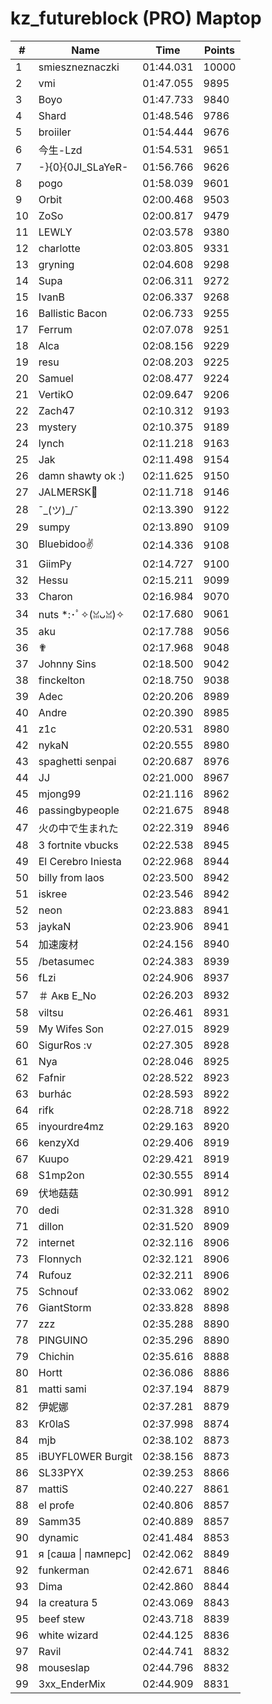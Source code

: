 # kz_futureblock (PRO) Maptop

|  # | Name | Time | Points |
|-------------- | -------------- | -------------- | -------------- | 
| 1 | smieszneznaczki | 01:44.031 | 10000 | 
| 2 | vmi | 01:47.055 | 9895 | 
| 3 | Boyo | 01:47.733 | 9840 | 
| 4 | Shard | 01:48.546 | 9786 | 
| 5 | broiiler | 01:54.444 | 9676 | 
| 6 | 今生-Lzd | 01:54.531 | 9651 | 
| 7 | -}{0}{0JI_SLaYeR- | 01:56.766 | 9626 | 
| 8 | pogo | 01:58.039 | 9601 | 
| 9 | Orbit | 02:00.468 | 9503 | 
| 10 | ZoSo | 02:00.817 | 9479 | 
| 11 | LEWLY | 02:03.578 | 9380 | 
| 12 | charlotte | 02:03.805 | 9331 | 
| 13 | gryning | 02:04.608 | 9298 | 
| 14 | Supa | 02:06.311 | 9272 | 
| 15 | IvanB | 02:06.337 | 9268 | 
| 16 | Ballistic Bacon | 02:06.733 | 9255 | 
| 17 | Ferrum | 02:07.078 | 9251 | 
| 18 | Alca | 02:08.156 | 9229 | 
| 19 | resu | 02:08.203 | 9225 | 
| 20 | Samuel | 02:08.477 | 9224 | 
| 21 | VertikO | 02:09.647 | 9206 | 
| 22 | Zach47 | 02:10.312 | 9193 | 
| 23 | mystery | 02:10.375 | 9189 | 
| 24 | lynch | 02:11.218 | 9163 | 
| 25 | Jak | 02:11.498 | 9154 | 
| 26 | damn shawty ok :) | 02:11.625 | 9150 | 
| 27 | JALMERSK👀 | 02:11.718 | 9146 | 
| 28 | ¯\_(ツ)_/¯ | 02:13.390 | 9122 | 
| 29 | sumpy | 02:13.890 | 9109 | 
| 30 | Bluebidoo✌ | 02:14.336 | 9108 | 
| 31 | GiimPy | 02:14.727 | 9100 | 
| 32 | Hessu | 02:15.211 | 9099 | 
| 33 | Charon | 02:16.984 | 9070 | 
| 34 | nuts *:･ﾟ✧(ꈍᴗꈍ)✧ | 02:17.680 | 9061 | 
| 35 | aku | 02:17.788 | 9056 | 
| 36 | ✟ | 02:17.968 | 9048 | 
| 37 | Johnny Sins | 02:18.500 | 9042 | 
| 38 | finckelton | 02:18.750 | 9038 | 
| 39 | Adec | 02:20.206 | 8989 | 
| 40 | Andre | 02:20.390 | 8985 | 
| 41 | z1c | 02:20.531 | 8980 | 
| 42 | nykaN | 02:20.555 | 8980 | 
| 43 | spaghetti senpai | 02:20.687 | 8976 | 
| 44 | JJ | 02:21.000 | 8967 | 
| 45 | mjong99 | 02:21.116 | 8962 | 
| 46 | passingbypeople | 02:21.675 | 8948 | 
| 47 | 火の中で生まれた | 02:22.319 | 8946 | 
| 48 | 3 fortnite vbucks | 02:22.538 | 8945 | 
| 49 | El Cerebro Iniesta | 02:22.968 | 8944 | 
| 50 | billy from laos | 02:23.500 | 8942 | 
| 51 | iskree | 02:23.546 | 8942 | 
| 52 | neon | 02:23.883 | 8941 | 
| 53 | jaykaN | 02:23.906 | 8941 | 
| 54 | 加速废材 | 02:24.156 | 8940 | 
| 55 | /betasumec | 02:24.383 | 8939 | 
| 56 | fLzi | 02:24.906 | 8937 | 
| 57 | ＃ Акв E_No | 02:26.203 | 8932 | 
| 58 | viltsu | 02:26.461 | 8931 | 
| 59 | My Wifes Son | 02:27.015 | 8929 | 
| 60 | SigurRos :v | 02:27.305 | 8928 | 
| 61 | Nya | 02:28.046 | 8925 | 
| 62 | Fafnir | 02:28.522 | 8923 | 
| 63 | burhác | 02:28.593 | 8922 | 
| 64 | rifk | 02:28.718 | 8922 | 
| 65 | inyourdre4mz | 02:29.163 | 8920 | 
| 66 | kenzyXd | 02:29.406 | 8919 | 
| 67 | Kuupo | 02:29.421 | 8919 | 
| 68 | S1mp2on | 02:30.555 | 8914 | 
| 69 | 伏地菇菇 | 02:30.991 | 8912 | 
| 70 | dedi | 02:31.328 | 8910 | 
| 71 | dillon | 02:31.520 | 8909 | 
| 72 | internet | 02:32.116 | 8906 | 
| 73 | Flonnych | 02:32.121 | 8906 | 
| 74 | Rufouz | 02:32.211 | 8906 | 
| 75 | Schnouf | 02:33.062 | 8902 | 
| 76 | GiantStorm | 02:33.828 | 8898 | 
| 77 | zzz | 02:35.288 | 8890 | 
| 78 | PINGUINO | 02:35.296 | 8890 | 
| 79 | Chichin | 02:35.616 | 8888 | 
| 80 | Hortt | 02:36.086 | 8886 | 
| 81 | matti sami | 02:37.194 | 8879 | 
| 82 | 伊妮娜 | 02:37.281 | 8879 | 
| 83 | Kr0laS | 02:37.998 | 8874 | 
| 84 | mjb | 02:38.102 | 8873 | 
| 85 | iBUYFL0WER Burgit | 02:38.156 | 8873 | 
| 86 | SL33PYX | 02:39.253 | 8866 | 
| 87 | mattiS | 02:40.227 | 8861 | 
| 88 | el profe | 02:40.806 | 8857 | 
| 89 | Samm35 | 02:40.889 | 8857 | 
| 90 | dynamic | 02:41.484 | 8853 | 
| 91 | я [саша \| памперс] | 02:42.062 | 8849 | 
| 92 | funkerman | 02:42.671 | 8846 | 
| 93 | Dima | 02:42.860 | 8844 | 
| 94 | la creatura 5 | 02:43.069 | 8843 | 
| 95 | beef stew | 02:43.718 | 8839 | 
| 96 | white wizard | 02:44.125 | 8836 | 
| 97 | Ravil | 02:44.741 | 8832 | 
| 98 | mouseslap | 02:44.796 | 8832 | 
| 99 | 3xx_EnderMix | 02:44.909 | 8831 | 

